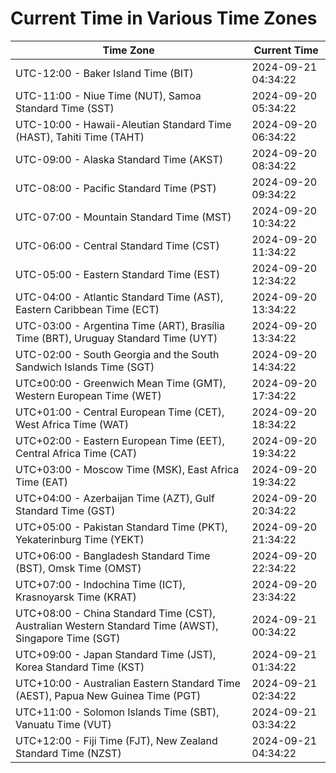 # Current Time in Various Time Zones

| Time Zone | Current Time |
|-----------|--------------|
| UTC-12:00 - Baker Island Time (BIT) | 2024-09-21 04:34:22 |
| UTC-11:00 - Niue Time (NUT), Samoa Standard Time (SST) | 2024-09-20 05:34:22 |
| UTC-10:00 - Hawaii-Aleutian Standard Time (HAST), Tahiti Time (TAHT) | 2024-09-20 06:34:22 |
| UTC-09:00 - Alaska Standard Time (AKST) | 2024-09-20 08:34:22 |
| UTC-08:00 - Pacific Standard Time (PST) | 2024-09-20 09:34:22 |
| UTC-07:00 - Mountain Standard Time (MST) | 2024-09-20 10:34:22 |
| UTC-06:00 - Central Standard Time (CST) | 2024-09-20 11:34:22 |
| UTC-05:00 - Eastern Standard Time (EST) | 2024-09-20 12:34:22 |
| UTC-04:00 - Atlantic Standard Time (AST), Eastern Caribbean Time (ECT) | 2024-09-20 13:34:22 |
| UTC-03:00 - Argentina Time (ART), Brasília Time (BRT), Uruguay Standard Time (UYT) | 2024-09-20 13:34:22 |
| UTC-02:00 - South Georgia and the South Sandwich Islands Time (SGT) | 2024-09-20 14:34:22 |
| UTC±00:00 - Greenwich Mean Time (GMT), Western European Time (WET) | 2024-09-20 17:34:22 |
| UTC+01:00 - Central European Time (CET), West Africa Time (WAT) | 2024-09-20 18:34:22 |
| UTC+02:00 - Eastern European Time (EET), Central Africa Time (CAT) | 2024-09-20 19:34:22 |
| UTC+03:00 - Moscow Time (MSK), East Africa Time (EAT) | 2024-09-20 19:34:22 |
| UTC+04:00 - Azerbaijan Time (AZT), Gulf Standard Time (GST) | 2024-09-20 20:34:22 |
| UTC+05:00 - Pakistan Standard Time (PKT), Yekaterinburg Time (YEKT) | 2024-09-20 21:34:22 |
| UTC+06:00 - Bangladesh Standard Time (BST), Omsk Time (OMST) | 2024-09-20 22:34:22 |
| UTC+07:00 - Indochina Time (ICT), Krasnoyarsk Time (KRAT) | 2024-09-20 23:34:22 |
| UTC+08:00 - China Standard Time (CST), Australian Western Standard Time (AWST), Singapore Time (SGT) | 2024-09-21 00:34:22 |
| UTC+09:00 - Japan Standard Time (JST), Korea Standard Time (KST) | 2024-09-21 01:34:22 |
| UTC+10:00 - Australian Eastern Standard Time (AEST), Papua New Guinea Time (PGT) | 2024-09-21 02:34:22 |
| UTC+11:00 - Solomon Islands Time (SBT), Vanuatu Time (VUT) | 2024-09-21 03:34:22 |
| UTC+12:00 - Fiji Time (FJT), New Zealand Standard Time (NZST) | 2024-09-21 04:34:22 |
